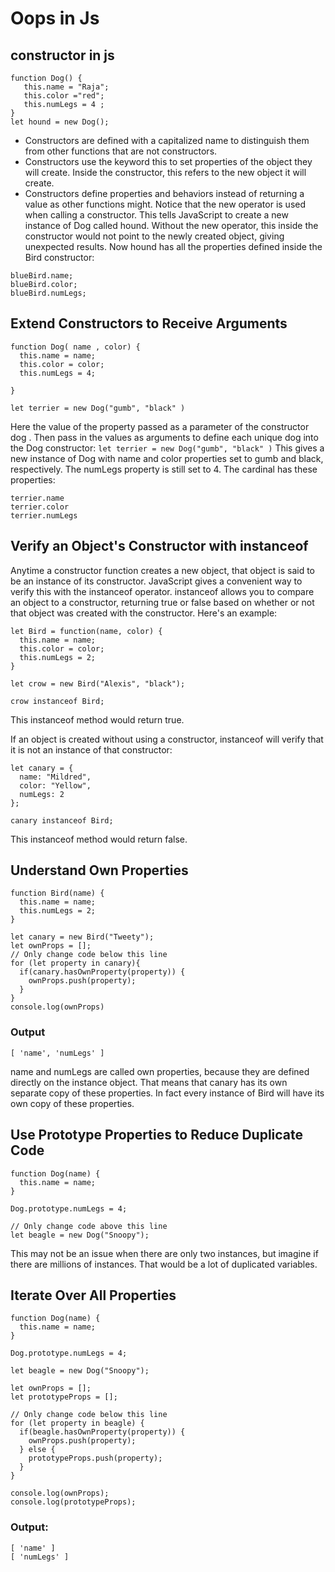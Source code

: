 # **Oops in Js** 
## constructor in js
```
function Dog() {
   this.name = "Raja";
   this.color ="red";
   this.numLegs = 4 ;
}
let hound = new Dog();
```

* Constructors are defined with a capitalized name to distinguish them from other functions that are not constructors.
* Constructors use the keyword this to set properties of the object they will create. Inside the constructor, this refers to the new object it will create.
* Constructors define properties and behaviors instead of returning a value as other functions might.
Notice that the new operator is used when calling a constructor. This tells JavaScript to create a new instance of Dog called hound. Without the new operator, this inside the constructor would not point to the newly created object, giving unexpected results. Now hound has all the properties defined inside the Bird constructor:

```
blueBird.name;
blueBird.color;
blueBird.numLegs;
```
## Extend Constructors to Receive Arguments

```
function Dog( name , color) {
  this.name = name;
  this.color = color;
  this.numLegs = 4;

}

let terrier = new Dog("gumb", "black" )

```
Here the value of the property passed as a parameter of the constructor dog . Then pass in the values as arguments to define each unique dog into the Dog constructor: ``` let terrier = new Dog("gumb", "black" ) ``` This gives a new instance of Dog with name and color properties set to gumb and black, respectively. The numLegs property is still set to 4. The cardinal has these properties:                           

```
terrier.name
terrier.color
terrier.numLegs
```

## Verify an Object's Constructor with instanceof

Anytime a constructor function creates a new object, that object is said to be an instance of its constructor. JavaScript gives a convenient way to verify this with the instanceof operator. instanceof allows you to compare an object to a constructor, returning true or false based on whether or not that object was created with the constructor. Here's an example:

```
let Bird = function(name, color) {
  this.name = name;
  this.color = color;
  this.numLegs = 2;
}

let crow = new Bird("Alexis", "black");

crow instanceof Bird;
```
This instanceof method would return true.

If an object is created without using a constructor, instanceof will verify that it is not an instance of that constructor:
```
let canary = {
  name: "Mildred",
  color: "Yellow",
  numLegs: 2
};

canary instanceof Bird;
```

This instanceof method would return false.

## Understand Own Properties

```
function Bird(name) {
  this.name = name;
  this.numLegs = 2;
}

let canary = new Bird("Tweety");
let ownProps = [];
// Only change code below this line 
for (let property in canary){
  if(canary.hasOwnProperty(property)) {
    ownProps.push(property);
  }
}
console.log(ownProps)
```
### Output
```
[ 'name', 'numLegs' ]
```
name and numLegs are called own properties, because they are defined directly on the instance object. That means that canary  has its own separate copy of these properties. In fact every instance of Bird will have its own copy of these properties. 

## Use Prototype Properties to Reduce Duplicate Code 
```
function Dog(name) {
  this.name = name;
}

Dog.prototype.numLegs = 4;

// Only change code above this line
let beagle = new Dog("Snoopy");

```
This may not be an issue when there are only two instances, but imagine if there are millions of instances. That would be a lot of duplicated variables.

## Iterate Over All Properties
```
function Dog(name) {
  this.name = name;
}

Dog.prototype.numLegs = 4;

let beagle = new Dog("Snoopy");

let ownProps = [];
let prototypeProps = [];

// Only change code below this line
for (let property in beagle) {
  if(beagle.hasOwnProperty(property)) {
    ownProps.push(property);
  } else {
    prototypeProps.push(property);
  }
}

console.log(ownProps);
console.log(prototypeProps);

```
### Output:

```
[ 'name' ]
[ 'numLegs' ]
```
## 
